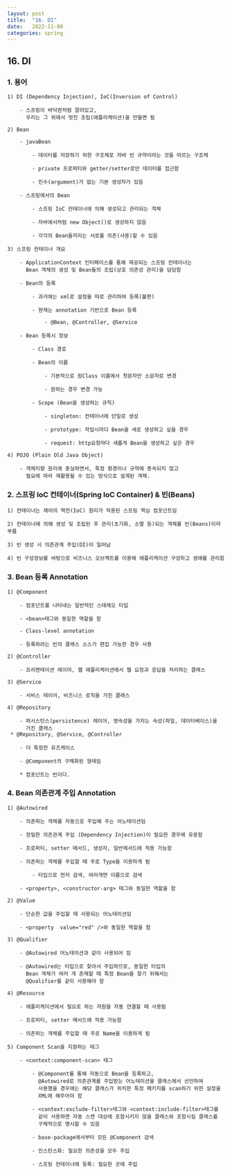 ```yaml
---
layout: post
title:  "16. DI"
date:   2022-11-08
categories: spring
---
```


## 16. DI

### 1. 용어 

    1) DI (Dependency Injection), IoC(Inversion of Control)

        - 스프링이 바닥판처럼 깔려있고, 
          우리는 그 위에서 멋진 조립(애플리케이션)을 만들면 됨

    2) Bean 

        - javaBean 

            - 데이터를 저장하기 위한 구조체로 자바 빈 규약이라는 것을 따르는 구조체 

            - private 프로퍼티와 getter/setter로만 데이터를 접근함

            - 인수(argument)가 없는 기본 생성자가 있음

        - 스프링에서의 Bean     

            - 스프링 IoC 컨테이너에 의해 생성되고 관리되는 객체

            - 자바에서처럼 new Object()로 생성하지 않음

            - 각각의 Bean들끼리는 서로를 의존(사용)할 수 있음  

    3) 스프링 컨테이너 개요

        - ApplicationContext 인터페이스를 통해 제공되는 스프링 컨테이너는 
          Bean 객체의 생성 및 Bean들의 조립(상호 의존성 관리)을 담당함

        - Bean의 등록 

            - 과거에는 xml로 설정을 따로 관리하여 등록(불편)

            - 현재는 annotation 기반으로 Bean 등록 

                - @Bean, @Controller, @Service  

        - Bean 등록시 정보

            - Class 경로 

            - Bean의 이름 

                - 기본적으로 원Class 이름에서 첫문자만 소문자로 변경

                - 원하는 경우 변경 가능 

            - Scope (Bean을 생성하는 규칙) 

                - singleton: 컨테이너에 단일로 생성

                - prototype: 작업시마다 Bean을 새로 생성하고 싶을 경우 

                - request: http요청마다 새롭게 Bean을 생성하고 싶은 경우  

    4) POJO (Plain Old Java Object)

        - 객체지향 원리에 충실하면서, 특정 환경이나 규약에 종속되지 않고
          필요에 따라 재활용될 수 있는 방식으로 설계된 객체.                                                          

### 2. 스프링 IoC 컨테이너(Spring IoC Container) & 빈(Beans)

    1) 컨테이너는 제어의 역전(IoC) 원리가 적용된 스프링 핵심 컴포넌트임

    2) 컨테이너에 의해 생성 및 조립된 후 관리(초기화, 소멸 등)되는 객체를 빈(Beans)이라 부름

    3) 빈 생성 시 의존관계 주입(DI)이 일어남

    4) 빈 구성정보를 바탕으로 비즈니스 오브젝트를 이용해 애플리케이션 구성하고 생애를 관리함

### 3. Bean 등록 Annotation     

    1) @Component 

        - 컴포넌트를 나타내는 일반적인 스테레오 타입

        - <bean>태그와 동일한 역할을 함 

        - Class-level annotation

        - 등록하려는 빈의 클래스 소스가 편집 가능한 경우 사용 

    2) @Controller

        - 프리젠테이션 레이어, 웹 애플리케이션에서 웹 요청과 응답을 처리하는 클래스 

    3) @Service

        - 서비스 레이어, 비즈니스 로직을 가진 클래스   

    4) @Repository 

        - 퍼시스턴스(persistence) 레이어, 영속성을 가지는 속성(파일, 데이터베이스)을
          가진 클래스   
     * @Repository, @Service, @Controller

        - 더 특정한 유즈케이스

        - @Component의 구체화된 형태임

        * 컴포넌트는 빈이다.        

### 4. Bean 의존관계 주입 Annotation

    1) @Autowired 

        - 의존하는 객체를 자동으로 주입해 주는 어노테이션임

        - 정밀한 의존관계 주입 (Dependency Injection)이 필요한 경우에 유용함

        - 프로퍼티, setter 메서드, 생성자, 일반메서드에 적용 가능함 

        - 의존하는 객체를 주입할 때 주로 Type을 이용하게 됨 

            - 타입으로 먼저 검색, 여러개면 이름으로 검색 

        - <property>, <constructor-arg> 태그와 동일한 역할을 함 

    2) @Value

        - 단순한 값을 주입할 때 사용되는 어노테이션임

        - <property  value="red" />와 동일한 역할을 함

    3) @Qualifier

        - @Autowired 어노테이션과 같이 사용되어 짐

        - @Autowired는 타입으로 찾아서 주입하므로, 동일한 타입의 
          Bean 객체가 여러 개 존재할 때 특정 Bean을 찾기 위해서는 
          @Qualifier를 같이 사용해야 함 

    4) @Resource

        - 애플리케이션에서 필요로 하는 자원을 자동 연결할 때 사용됨

        - 프로퍼티, setter 메서드에 적용 가능함 

        - 의존하는 객체를 주입할 때 주로 Name을 이용하게 됨 

    5) Component Scan을 지원하는 태그 

        - <context:component-scan> 태그 

            - @Component를 통해 자동으로 Bean을 등록하고,
              @Autowired로 의존관계를 주입받는 어노테이션을 클래스에서 선언하여
              사용했을 경우에는 해당 클래스가 위치한 특정 패키지를 scan하기 위한 설정을
              XML에 해주어야 함

            - <context:exclude-filter>태그와 <context:include-filter>태그를 
              같이 사용하면 자동 스캔 대상에 포함시키지 않을 클래스와 포함시킬 클래스를
              구체적으로 명시할 수 있음

            - base-package에서부터 모든 @Component 검색

            - 인스턴스화: 필요한 의존성을 모두 주입

            - 스프링 컨테이너에 등록: 필요한 곳에 주입 
